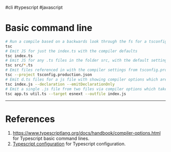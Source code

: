#cli #typescript #javascript 
# Basic command line

```bash title='Typescript basic commands'
# Run a compile based on a backwards look through the fs for a tsconfig.json  
tsc  
# Emit JS for just the index.ts with the compiler defaults  
tsc index.ts  
# Emit JS for any .ts files in the folder src, with the default settings  
tsc src/*.ts  
# Emit files referenced in with the compiler settings from tsconfig.production.json  
tsc --project tsconfig.production.json  
# Emit d.ts files for a js file with showing compiler options which are booleans  
tsc index.js --declaration --emitDeclarationOnly  
# Emit a single .js file from two files via compiler options which take string arguments  
tsc app.ts util.ts --target esnext --outfile index.js
```


---
# References
1. https://www.typescriptlang.org/docs/handbook/compiler-options.html for Typescript basic command lines.
2. [Typescript configuration](Typescript%20configuration.md) for Typescript configuration.
